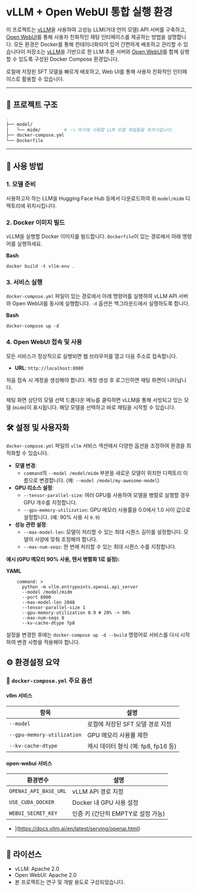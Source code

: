 # vLLM + Open WebUI 통합 실행 환경

이 프로젝트는 [vLLM](https://github.com/vllm-project/vllm)을 사용하여 고성능 LLM(거대 언어 모델) API 서버를 구축하고, [Open WebUI](https://github.com/open-webui/open-webui)를 통해 사용자 친화적인 채팅 인터페이스를 제공하는 방법을 설명합니다. 모든 환경은 Docker를 통해 컨테이너화되어 있어 간편하게 배포하고 관리할 수 있습니다이 저장소는 [vLLM](https://github.com/vllm-project/vllm)을 기반으로 한 LLM 추론 서버와
[Open WebUI](https://github.com/open-webui/open-webui)를 함께 실행할 수 있도록 구성된 Docker Compose 환경입니다.

로컬에 저장된 SFT 모델을 빠르게 배포하고, Web UI를 통해 사용자 친화적인 인터페이스로 활용할 수 있습니다.

---

## 🧱 프로젝트 구조

```bash
.
├── model/
│   └── midm/         # 👈 여기에 사용할 LLM 모델 파일들을 위치시킵니다.
├── docker-compose.yml
└── Dockerfile
```

---

## 🚀 사용 방법

### 1. 모델 준비

사용하고자 하는 LLM을 Hugging Face Hub 등에서 다운로드하여 위 `model/midm` 디렉토리에 위치시킵니다.

### 2. Docker 이미지 빌드

vLLM을 실행할 Docker 이미지를 빌드합니다. `Dockerfile`이 있는 경로에서 아래 명령어를 실행하세요.

**Bash**

```
docker build -t vllm-env .
```

### 3. 서비스 실행

`docker-compose.yml` 파일이 있는 경로에서 아래 명령어를 실행하여 vLLM API 서버와 Open WebUI를 동시에 실행합니다. `-d` 옵션은 백그라운드에서 실행하도록 합니다.

**Bash**

```
docker-compose up -d
```

### 4. Open WebUI 접속 및 사용

모든 서비스가 정상적으로 실행되면 웹 브라우저를 열고 다음 주소로 접속합니다.

* **URL**: `http://localhost:8080`

처음 접속 시 계정을 생성해야 합니다. 계정 생성 후 로그인하면 채팅 화면이 나타납니다.

채팅 화면 상단의 모델 선택 드롭다운 메뉴를 클릭하면 vLLM을 통해 서빙되고 있는 모델 (`midm`)이 표시됩니다. 해당 모델을 선택하고 바로 채팅을 시작할 수 있습니다.

## 🛠️ 설정 및 사용자화

`docker-compose.yml` 파일의 `vllm` 서비스 섹션에서 다양한 옵션을 조정하여 환경을 최적화할 수 있습니다.

* **모델 변경**:
  * `command`의 `--model /model/midm` 부분을 새로운 모델이 위치한 디렉토리 이름으로 변경합니다. (예: `--model /model/my-awesome-model`)
* **GPU 리소스 설정**:
  * `--tensor-parallel-size`: 여러 GPU를 사용하여 모델을 병렬로 실행할 경우 GPU 개수를 지정합니다.
  * `--gpu-memory-utilization`: GPU 메모리 사용률을 0.0에서 1.0 사이 값으로 설정합니다. (예: 90% 사용 시 `0.9`)
* **성능 관련 설정**:
  * `--max-model-len`: 모델이 처리할 수 있는 최대 시퀀스 길이를 설정합니다. 모델의 사양에 맞춰 조정해야 합니다.
  * `--max-num-seqs`: 한 번에 처리할 수 있는 최대 시퀀스 수를 지정합니다.

**예시 (GPU 메모리 90% 사용, 텐서 병렬화 1로 설정):**

**YAML**

```
    command: >
      python -m vllm.entrypoints.openai.api_server
      --model /model/midm
      --port 8000 
      --max-model-len 2048
      --tensor-parallel-size 1 
      --gpu-memory-utilization 0.9 # 20% -> 90%
      --max-num-seqs 8
      --kv-cache-dtype fp8
```

설정을 변경한 후에는 `docker-compose up -d --build` 명령어로 서비스를 다시 시작하여 변경 사항을 적용해야 합니다.

## ⚙️ 환경설정 요약

### 📌 `docker-compose.yml` 주요 옵션

#### vllm 서비스


| 항목                       | 설명                                |
| -------------------------- | ----------------------------------- |
| `--model`                  | 로컬에 저장된 SFT 모델 경로 지정    |
| `--gpu-memory-utilization` | GPU 메모리 사용률 제한              |
| `--kv-cache-dtype`         | 캐시 데이터 형식 (예: fp8, fp16 등) |

#### open-webui 서비스


| 환경변수              | 설명                               |
| --------------------- | ---------------------------------- |
| `OPENAI_API_BASE_URL` | vLLM API 경로 지정                 |
| `USE_CUDA_DOCKER`     | Docker 내 GPU 사용 설정            |
| `WEBUI_SECRET_KEY`    | 인증 키 (간단히 EMPTY로 설정 가능) |

- ](https://docs.vllm.ai/en/latest/serving/openai.html)

---

## 📜 라이선스

- vLLM: Apache 2.0
- Open WebUI: Apache 2.0
- 본 프로젝트는 연구 및 개발 용도로 구성되었습니다.
